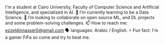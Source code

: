 I'm a student at Cairo University, Faculty of Computer Science and Artificial Intelligence, and specialized in AI.
🌱 I’m currently learning to be a Data Science.
👯 I’m looking to collaborate on open source ML, and DL projects and some problem-solving challenges. 
📫 How to reach me: ezzeldinnasser0@gmail.com
🗣️ languages: Arabic / English.
⚡ Fun fact: I'm a gamer FiFa so come and try to beat me.
